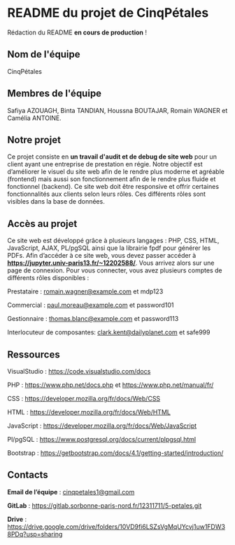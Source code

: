 # README du projet de CinqPétales

Rédaction du README **en cours de production** !

## Nom de l'équipe
CinqPétales

## Membres de l'équipe
Safiya AZOUAGH, Binta TANDIAN, Houssna BOUTAJAR, Romain WAGNER et Camélia ANTOINE.

## Notre projet 
Ce projet consiste en **un travail d'audit et de debug de site web** pour un client ayant une entreprise de prestation en régie.
Notre objectif est d’améliorer le visuel du site web afin de le rendre plus moderne et agréable (frontend) mais aussi son fonctionnement afin de le rendre plus fluide et fonctionnel (backend).
Ce site web doit être responsive et offrir certaines fonctionnalités aux clients selon leurs rôles.
Ces différents rôles sont visibles dans la base de données.

## Accès au projet
Ce site web est développé grâce à plusieurs langages : PHP, CSS, HTML, JavaScript, AJAX, PL/pgSQL ainsi que la librairie fpdf pour générer les PDFs. Afin d’accéder à ce site web, vous devez passer accéder à **https://jupyter.univ-paris13.fr/~12202588/**. 
Vous arrivez alors sur une page de connexion.
Pour vous connecter, vous avez plusieurs comptes de différents rôles disponibles :

Prestataire : romain.wagner@example.com et mdp123

Commercial : paul.moreau@example.com et password101

Gestionnaire : thomas.blanc@example.com et password113

Interlocuteur de composantes: clark.kent@dailyplanet.com et safe999

## Ressources
VisualStudio : https://code.visualstudio.com/docs

PHP : https://www.php.net/docs.php et https://www.php.net/manual/fr/

CSS : https://developer.mozilla.org/fr/docs/Web/CSS

HTML : https://developer.mozilla.org/fr/docs/Web/HTML 

JavaScript : https://developer.mozilla.org/fr/docs/Web/JavaScript 

Pl/pgSQL : https://www.postgresql.org/docs/current/plpgsql.html 

Bootstrap : https://getbootstrap.com/docs/4.1/getting-started/introduction/ 

## Contacts
**Email de l’équipe** : cinqpetales1@gmail.com

**GitLab** : https://gitlab.sorbonne-paris-nord.fr/12311711/5-petales.git 

**Drive** : https://drive.google.com/drive/folders/10VD9fi6LSZsVgMqUYcvj1uw1FDW38PDq?usp=sharing 
